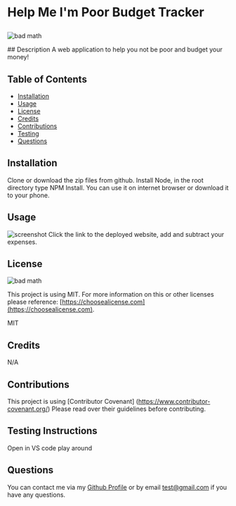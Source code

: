 # Help Me I'm Poor Budget Tracker </p>
![bad math](https://img.shields.io/badge/License-MIT-blue)

<p align="center>
![screenshot](/assets/images/help-me-im-poor.webp "Gif")
</p>
## Description
A web application to help you not be poor and budget your money!

## Table of Contents

- [Installation](#installation)
- [Usage](#usage)
- [License](#license)
- [Credits](#credits)
- [Contributions](#contributions)
- [Testing](#testing)
- [Questions](#questions)

## Installation
Clone or download the zip files from github. Install Node, in the root directory type NPM Install. You can use it on internet browser or download it to your phone.

## Usage
![screenshot](/assets/images/screenshot.PNG "screenshot") 
Click the link to the deployed website, add and subtract your expenses.

## License

![bad math](https://img.shields.io/badge/License-MIT-blue)

This project is using MIT. For more information on this or other licenses please reference: [https://choosealicense.com](https;//choosealicense.com).

MIT

## Credits

N/A

## Contributions

This project is using [Contributor Covenant] (https://www.contributor-covenant.org/) Please read over their guidelines before contributing.

## Testing Instructions

Open in VS code play around

## Questions
You can contact me via my [Github Profile](https://github.com/dy9040)
or by email test@gmail.com if you have any questions.